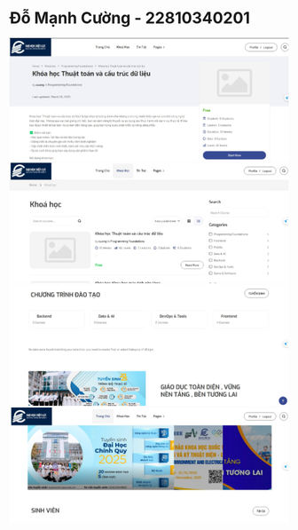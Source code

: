 # Đỗ Mạnh Cường - 22810340201 

![anh1.jpg](assets/anh1.jpg)
![anh2.jpg](assets/anh2.jpg)
![anh3.jpg](assets/anh3.jpg)
![anh4.jpg](assets/anh4.jpg)
